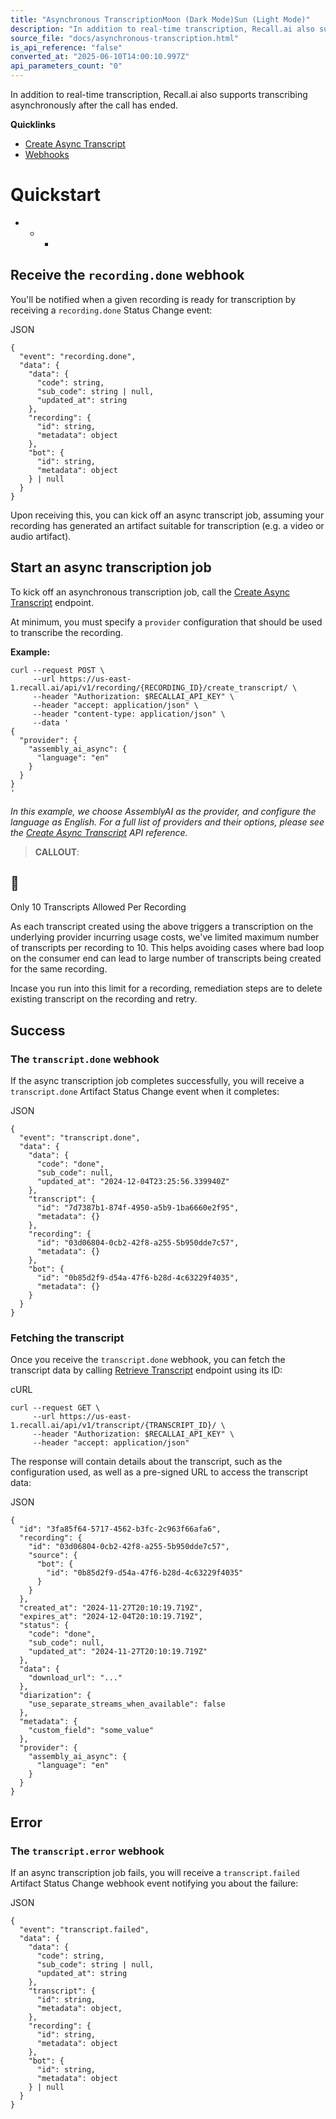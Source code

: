 ```yaml
---
title: "Asynchronous TranscriptionMoon (Dark Mode)Sun (Light Mode)"
description: "In addition to real-time transcription, Recall.ai also supports transcribing asynchronously after the call has ended. Quicklinks Create Async Transcript Webhooks Quickstart Receive the recording.done webhook You'll be notified when a given recording is ready for transcription by receiving a recordin..."
source_file: "docs/asynchronous-transcription.html"
is_api_reference: "false"
converted_at: "2025-06-10T14:00:10.997Z"
api_parameters_count: "0"
---
```

In addition to real-time transcription, Recall.ai also supports transcribing asynchronously after the call has ended.

**Quicklinks**
- [Create Async Transcript](/reference/recording_create_transcript_create)
- [Webhooks](/reference/webhooks-overview)

# Quickstart

[](#quickstart)
- * *

## Receive the `recording.done` webhook

[](#receive-the-recordingdone-webhook)

You'll be notified when a given recording is ready for transcription by receiving a `recording.done` Status Change event:

JSON

```
{
  "event": "recording.done",
  "data": {
    "data": {
      "code": string,
      "sub_code": string | null,
      "updated_at": string
    },
    "recording": {
      "id": string,
      "metadata": object
    },
    "bot": {
      "id": string,
      "metadata": object
    } | null
  }
}

```

Upon receiving this, you can kick off an async transcript job, assuming your recording has generated an artifact suitable for transcription (e.g. a video or audio artifact).

## Start an async transcription job

[](#start-an-async-transcription-job)

To kick off an asynchronous transcription job, call the [Create Async Transcript](/reference/recording_create_transcript_create) endpoint.

At minimum, you must specify a `provider` configuration that should be used to transcribe the recording.

**Example:**

```
curl --request POST \
     --url https://us-east-1.recall.ai/api/v1/recording/{RECORDING_ID}/create_transcript/ \
     --header "Authorization: $RECALLAI_API_KEY" \
     --header "accept: application/json" \
     --header "content-type: application/json" \
     --data '
{
  "provider": {
    "assembly_ai_async": {
      "language": "en"
    }
  }
}
'

```

*In this example, we choose AssemblyAI as the provider, and configure the language as English.
For a full list of providers and their options, please see the [Create Async Transcript](/reference/recording_create_transcript_create) API reference.*

> **CALLOUT**:

## 📘

Only 10 Transcripts Allowed Per Recording

As each transcript created using the above triggers a transcription on the underlying provider incurring usage costs, we've limited maximum number of transcripts per recording to 10. This helps avoiding cases where bad loop on the consumer end can lead to large number of transcripts being created for the same recording.

Incase you run into this limit for a recording, remediation steps are to delete existing transcript on the recording and retry.

## Success

[](#success)

### The `transcript.done` webhook

[](#the-transcriptdone-webhook)

If the async transcription job completes successfully, you will receive a `transcript.done` Artifact Status Change event when it completes:

JSON

```
{
  "event": "transcript.done",
  "data": {
    "data": {
      "code": "done",
      "sub_code": null,
      "updated_at": "2024-12-04T23:25:56.339940Z"
    },
    "transcript": {
      "id": "7d7387b1-874f-4950-a5b9-1ba6660e2f95",
      "metadata": {}
    },
    "recording": {
      "id": "03d06804-0cb2-42f8-a255-5b950dde7c57",
      "metadata": {}
    },
    "bot": {
      "id": "0b85d2f9-d54a-47f6-b28d-4c63229f4035",
      "metadata": {}
    }
  }
}

```

### Fetching the transcript

[](#fetching-the-transcript)

Once you receive the `transcript.done` webhook, you can fetch the transcript data by calling [Retrieve Transcript](/reference/transcript_retrieve) endpoint using its ID:

cURL

```
curl --request GET \
     --url https://us-east-1.recall.ai/api/v1/transcript/{TRANSCRIPT_ID}/ \
     --header "Authorization: $RECALLAI_API_KEY" \
     --header "accept: application/json"

```

The response will contain details about the transcript, such as the configuration used, as well as a pre-signed URL to access the transcript data:

JSON

```
{
  "id": "3fa85f64-5717-4562-b3fc-2c963f66afa6",
  "recording": {
    "id": "03d06804-0cb2-42f8-a255-5b950dde7c57",
    "source": {
      "bot": {
        "id": "0b85d2f9-d54a-47f6-b28d-4c63229f4035"
      }
    }
  },
  "created_at": "2024-11-27T20:10:19.719Z",
  "expires_at": "2024-12-04T20:10:19.719Z",
  "status": {
    "code": "done",
    "sub_code": null,
    "updated_at": "2024-11-27T20:10:19.719Z"
  },
  "data": {
    "download_url": "..."
  },
  "diarization": {
    "use_separate_streams_when_available": false
  },
  "metadata": {
    "custom_field": "some_value"
  },
  "provider": {
    "assembly_ai_async": {
      "language": "en"
    }
  }
}

```

## Error

[](#error)

### The `transcript.error` webhook

[](#the-transcripterror-webhook)

If an async transcription job fails, you will receive a `transcript.failed` Artifact Status Change webhook event notifying you about the failure:

JSON

```
{
  "event": "transcript.failed",
  "data": {
    "data": {
      "code": string,
      "sub_code": string | null,
      "updated_at": string
    },
    "transcript": {
      "id": string,
      "metadata": object,
    },
    "recording": {
      "id": string,
      "metadata": object
    },
    "bot": {
      "id": string,
      "metadata": object
    } | null
  }
}

```
